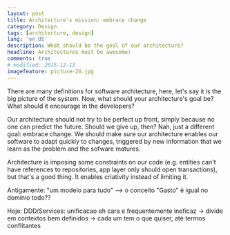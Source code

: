 ```yaml
---
layout: post
title: Architecture's mission: embrace change
category: Design
tags: [architecture, design]
lang: 'en_US'
description: What should be the goal of our architecture?
headline: Architectures must be awesome!
comments: true
# modified: 2015-12-13
imagefeature: picture-26.jpg
---
```


There are many definitions for software architecture, here, let's say it is the big picture of the system.
Now, what should your architecture's goal be? What should it encourage in the developers?

Our architecture should not try to be perfect up front, simply because no one can predict the future.
Should we give up, then? Nah, just a different goal: embrace change.
We should make sure our architecture enables our software to adapt quickly to changes, triggered by new information that
we learn as the problem and the sofware matures.


Architecture is imposing some constraints on our code (e.g. entities can't have references to repositories, app layer only should open transactions), but that's a good thing. It enables criativity instead of limiting it.


Antigamente: "um modelo para tudo" --> o conceito "Gasto" é igual no domínio todo??

Hoje: DDD/Services: unificacao eh cara e frequentemente ineficaz -> divide em contextos bem definidos -> cada um tem o que quiser, até termos conflitantes
